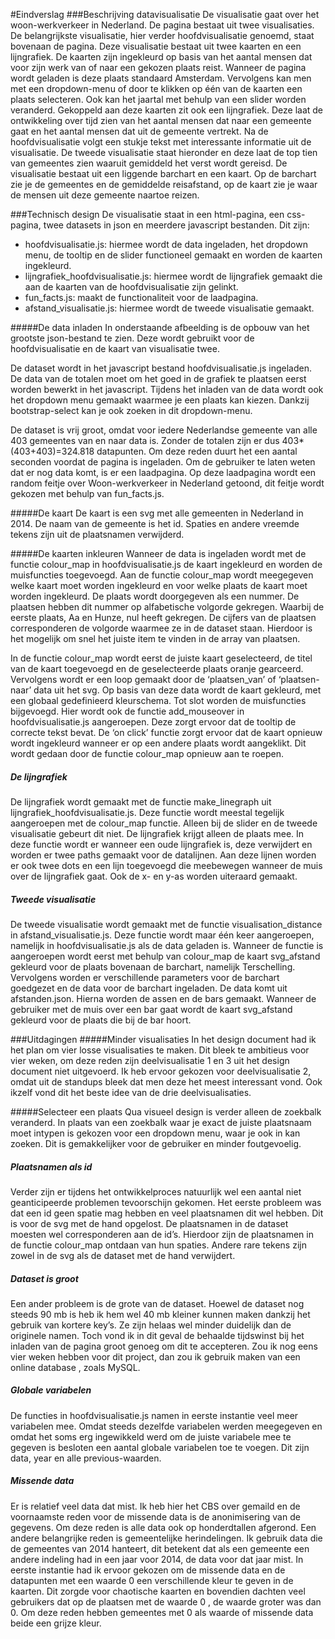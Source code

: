 #Eindverslag
###Beschrijving datavisualisatie
De visualisatie gaat over het woon-werkverkeer in Nederland. De pagina bestaat uit twee visualisaties. De belangrijkste visualisatie, hier verder hoofdvisualisatie genoemd, staat bovenaan de pagina. Deze visualisatie bestaat uit twee kaarten en een lijngrafiek. De kaarten zijn ingekleurd op basis van het aantal mensen dat voor zijn werk van of naar een gekozen plaats reist. Wanneer de pagina wordt geladen is deze plaats standaard Amsterdam. Vervolgens kan men met een dropdown-menu of door te klikken op één van de kaarten een plaats selecteren. Ook kan het jaartal met behulp van een slider worden veranderd. Gekoppeld aan deze kaarten zit ook een lijngrafiek. Deze laat de ontwikkeling over tijd zien van het aantal mensen dat naar een gemeente gaat en het aantal mensen dat uit de gemeente vertrekt. 
Na de hoofdvisualisatie volgt een stukje tekst met interessante informatie uit de visualisatie. De tweede visualisatie staat hieronder en deze laat de top tien van gemeentes zien waaruit gemiddeld het verst wordt gereisd. De visualisatie bestaat uit een liggende barchart en een kaart. Op de barchart zie je de gemeentes en de gemiddelde reisafstand, op de kaart zie je waar de mensen uit deze gemeente naartoe reizen. 

###Technisch design
De visualisatie staat in een html-pagina, een css-pagina, twee datasets in json en meerdere javascript bestanden. Dit zijn: 
-	hoofdvisualisatie.js:  hiermee wordt de data ingeladen, het dropdown menu, de tooltip en de slider functioneel gemaakt en worden de kaarten ingekleurd.
-	lijngrafiek_hoofdvisualisatie.js: hiermee wordt de lijngrafiek gemaakt die aan de kaarten van de hoofdvisualisatie zijn gelinkt. 
-	fun_facts.js:  maakt de functionaliteit voor de laadpagina.
-	afstand_visualisatie.js: hiermee wordt de tweede visualisatie gemaakt. 

#####De data inladen
In onderstaande afbeelding is de opbouw van het grootste json-bestand te zien. Deze wordt gebruikt voor de hoofdvisualisatie en de kaart van visualisatie twee.

De dataset wordt in het javascript bestand hoofdvisualisatie.js ingeladen. De data van de totalen moet om het goed in de grafiek te plaatsen eerst worden bewerkt in het javascript. Tijdens het inladen van de data wordt ook het dropdown menu gemaakt waarmee je een plaats kan kiezen. Dankzij bootstrap-select kan je ook zoeken in dit dropdown-menu.
 
De dataset is vrij groot, omdat voor iedere Nederlandse gemeente van alle 403 gemeentes van en naar data is. Zonder de totalen zijn er dus 403*(403+403)=324.818 datapunten.
Om deze reden duurt het een aantal seconden voordat de pagina is ingeladen. Om de gebruiker te laten weten dat er nog data komt, is er een laadpagina. Op deze laadpagina wordt een random feitje over Woon-werkverkeer in Nederland getoond, dit feitje wordt gekozen met behulp van fun_facts.js. 

#####De kaart
De kaart is een svg met alle gemeenten in Nederland in 2014. De naam van de gemeente is het id. Spaties en andere vreemde tekens zijn uit de plaatsnamen verwijderd. 

#####De kaarten inkleuren
Wanneer de data is ingeladen wordt met de functie colour_map in hoofdvisualisatie.js de kaart ingekleurd en worden de muisfuncties toegevoegd. Aan de functie colour_map wordt meegegeven welke kaart moet worden ingekleurd en voor welke plaats de kaart moet worden ingekleurd. De plaats wordt doorgegeven als een nummer. De plaatsen hebben dit nummer op alfabetische volgorde gekregen. Waarbij de eerste plaats,  Aa en Hunze, nul heeft gekregen. De cijfers van de plaatsen corresponderen de volgorde waarmee ze in de dataset staan. Hierdoor is het mogelijk om snel het juiste item te vinden in de array van plaatsen.  

In de functie colour_map wordt eerst de juiste kaart geselecteerd, de titel van de kaart toegevoegd en de geselecteerde plaats oranje gearceerd. Vervolgens wordt er een loop gemaakt door de ‘plaatsen_van’ of ‘plaatsen-naar’ data uit het svg. Op basis van deze data wordt de kaart gekleurd, met een globaal gedefinieerd kleurschema. Tot slot worden de muisfuncties bijgevoegd. Hier wordt ook de functie add_mouseover in hoofdvisualisatie.js aangeroepen. Deze zorgt ervoor dat de tooltip de correcte tekst bevat. De ‘on click’ functie zorgt ervoor dat de kaart opnieuw wordt ingekleurd wanneer er op een andere plaats wordt aangeklikt. Dit wordt gedaan door de functie colour_map opnieuw aan te roepen. 

##### De lijngrafiek
De lijngrafiek wordt gemaakt met de functie make_linegraph uit lijngrafiek_hoofdvisualisatie.js. Deze functie wordt meestal tegelijk aangeroepen met de colour_map functie. Alleen bij de slider en de tweede visualisatie gebeurt dit niet. De lijngrafiek krijgt alleen de plaats mee. In deze functie wordt er wanneer een oude lijngrafiek is, deze verwijdert en worden er twee paths gemaakt voor de datalijnen. Aan deze lijnen worden er ook twee dots en een lijn toegevoegd die meebewegen wanneer de muis over de lijngrafiek gaat. Ook de x- en y-as worden uiteraard gemaakt. 

##### Tweede visualisatie
De tweede visualisatie wordt gemaakt met de functie visualisation_distance in afstand_visualisatie.js. Deze functie wordt maar één keer aangeroepen, namelijk in hoofdvisualisatie.js als de data geladen is. Wanneer de functie is aangeroepen wordt eerst met behulp van colour_map de kaart svg_afstand gekleurd voor de plaats bovenaan de barchart, namelijk Terschelling. Vervolgens worden er verschillende parameters voor de barchart goedgezet en de data voor de barchart ingeladen. De data komt uit afstanden.json. Hierna worden de assen en de bars gemaakt. Wanneer de gebruiker met de muis over een bar gaat wordt de kaart svg_afstand gekleurd voor de plaats die bij de bar hoort. 

###Uitdagingen
#####Minder visualisaties
In het design document had ik het plan om vier losse visualisaties te maken. Dit bleek te ambitieus voor vier weken, om deze reden zijn deelvisualisatie 1 en 3 uit het design document niet uitgevoerd. Ik heb ervoor gekozen voor deelvisualisatie 2, omdat uit de standups bleek dat men deze het meest interessant vond. Ook ikzelf vond dit het beste idee van de drie deelvisualisaties. 

#####Selecteer een plaats
Qua visueel design is verder alleen de zoekbalk veranderd. In plaats van een zoekbalk waar je exact de juiste plaatsnaam moet intypen is gekozen voor een dropdown menu, waar je ook in kan zoeken. Dit is gemakkelijker voor de gebruiker en minder foutgevoelig. 

##### Plaatsnamen als id
Verder zijn er tijdens het ontwikkelproces natuurlijk wel een aantal niet geanticipeerde problemen tevoorschijn gekomen. Het eerste probleem was dat een id geen spatie mag hebben en veel plaatsnamen dit wel hebben. Dit is voor de svg met de hand opgelost. De plaatsnamen in de dataset  moesten wel corresponderen aan de id’s. Hierdoor zijn de plaatsnamen in de functie colour_map ontdaan van hun spaties. Andere rare tekens zijn zowel in de svg als de dataset met de hand verwijdert. 

##### Dataset is groot
Een ander probleem is de grote van de dataset. Hoewel de dataset nog steeds 90 mb is heb ik hem wel 40 mb kleiner kunnen maken dankzij het gebruik van kortere key’s. Ze zijn helaas wel minder duidelijk dan de originele namen. Toch vond ik in dit geval de behaalde tijdswinst bij het inladen van de pagina groot genoeg om dit te accepteren. Zou ik nog eens vier weken hebben voor dit project, dan zou ik gebruik maken van een online database , zoals MySQL. 

##### Globale variabelen
De functies in hoofdvisualisatie.js namen in eerste instantie veel meer variabelen mee. Omdat steeds dezelfde variabelen werden meegegeven en omdat het soms erg ingewikkeld werd om de juiste variabele mee te gegeven is besloten een aantal globale variabelen toe te voegen. Dit zijn data, year en alle previous-waarden. 

##### Missende data
Er is relatief veel data dat mist. Ik heb hier het CBS over gemaild en de voornaamste reden voor de missende data is de anonimisering van de gegevens. Om deze reden is alle data ook op honderdtallen afgerond. Een andere belangrijke reden is gemeentelijke herindelingen. Ik gebruik data die de gemeentes van 2014 hanteert, dit betekent dat als een gemeente een andere indeling had in een jaar voor 2014, de data voor dat jaar mist. In eerste instantie had ik ervoor gekozen om de missende data en de datapunten met een waarde 0 een verschillende kleur te geven in de kaarten. Dit zorgde voor chaotische kaarten en bovendien dachten veel gebruikers dat op de plaatsen met de waarde 0 , de waarde groter was dan 0. Om deze reden hebben gemeentes met 0 als waarde of missende data beide een grijze kleur. 


 
